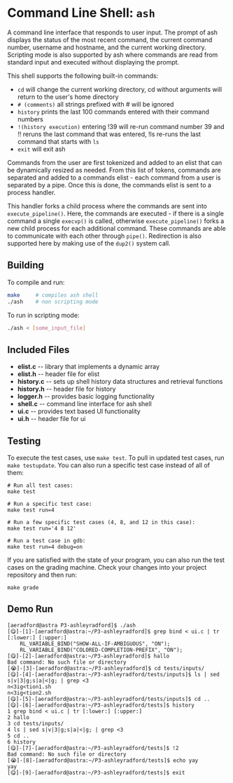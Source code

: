 # Command Line Shell: `ash`

A command line interface that responds to user input. The prompt of ash displays the status of the most recent command, the current command number, username and hostname, and the current working directory. Scripting mode is also supported by ash where commands are read from standard input and executed without displaying the prompt.

This shell supports the following built-in commands:

* `cd` will change the current working directory, cd without arguments will return to the user's home directory
* `# (comments)` all strings prefixed with # will be ignored
* `history` prints the last 100 commands entered with their command numbers
* `!(history execution)` entering !39 will re-run command number 39 and !! reruns the last command that was entered, !ls re-runs the last command that starts with `ls`
* `exit` will exit ash

Commands from the user are first tokenized and added to an elist that can be dynamically resized as needed. From this list of tokens, commands are separated and added to a commands elist - each command from a user is separated by a pipe. Once this is done, the commands elist is sent to a process handler.

This handler forks a child process where the commands are sent into `execute_pipeline()`. Here, the commands are executed - if there is a single command a single `execvp()` is called, otherwise `execute_pipeline()` forks a new child process for each additional command. These commands are able to communicate with each other through `pipe()`. Redirection is also supported here by making use of the `dup2()` system call.

## Building

To compile and run:
```bash
make     # compiles ash shell
./ash    # non scripting mode
```

To run in scripting mode:
```bash
./ash < [some_input_file]
```

## Included Files

* **elist.c** -- library that implements a dynamic array
* **elist.h** -- header file for elist
* **history.c** -- sets up shell history data structures and retrieval functions
* **history.h** -- header file for history
* **logger.h** -- provides basic logging functionality
* **shell.c** -- command line interface for ash shell
* **ui.c** -- provides text based UI functionality
* **ui.h** -- header file for ui

## Testing

To execute the test cases, use `make test`. To pull in updated test cases, run `make testupdate`. You can also run a specific test case instead of all of them:

```
# Run all test cases:
make test

# Run a specific test case:
make test run=4

# Run a few specific test cases (4, 8, and 12 in this case):
make test run='4 8 12'

# Run a test case in gdb:
make test run=4 debug=on
```

If you are satisfied with the state of your program, you can also run the test cases on the grading machine. Check your changes into your project repository and then run:

```
make grade
```

## Demo Run

```
[aeradford@astra P3-ashleyradford]$ ./ash
[😋]-[1]-[aeradford@astra:~/P3-ashleyradford]$ grep bind < ui.c | tr [:lower:] [:upper:]
    RL_VARIABLE_BIND("SHOW-ALL-IF-AMBIGUOUS", "ON");
    RL_VARIABLE_BIND("COLORED-COMPLETION-PREFIX", "ON");
[😋]-[2]-[aeradford@astra:~/P3-ashleyradford]$ hallo
Bad command: No such file or directory
[😭]-[3]-[aeradford@astra:~/P3-ashleyradford]$ cd tests/inputs/
[😋]-[4]-[aeradford@astra:~/P3-ashleyradford/tests/inputs]$ ls | sed s|v|3|g;s|a|<|g; | grep <3
n<3ig<tion1.sh
n<3ig<tion2.sh
[😋]-[5]-[aeradford@astra:~/P3-ashleyradford/tests/inputs]$ cd ..
[😋]-[6]-[aeradford@astra:~/P3-ashleyradford/tests]$ history
1 grep bind < ui.c | tr [:lower:] [:upper:]
2 hallo
3 cd tests/inputs/
4 ls | sed s|v|3|g;s|a|<|g; | grep <3
5 cd ..
6 history
[😋]-[7]-[aeradford@astra:~/P3-ashleyradford/tests]$ !2
Bad command: No such file or directory
[😭]-[8]-[aeradford@astra:~/P3-ashleyradford/tests]$ echo yay
yay
[😋]-[9]-[aeradford@astra:~/P3-ashleyradford/tests]$ exit
```
